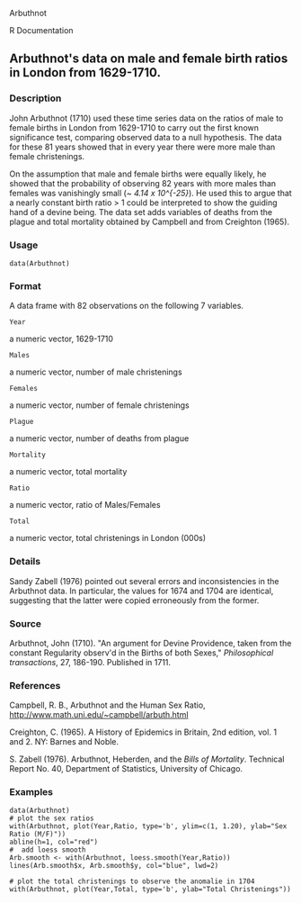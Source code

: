 Arbuthnot

R Documentation

##  Arbuthnot's data on male and female birth ratios in London from 1629-1710.

### Description

John Arbuthnot (1710) used these time series data on the ratios of male to
female births in London from 1629-1710 to carry out the first known
significance test, comparing observed data to a null hypothesis. The data for
these 81 years showed that in every year there were more male than female
christenings.

On the assumption that male and female births were equally likely, he showed
that the probability of observing 82 years with more males than females was
vanishingly small (_~ 4.14 x 10^{-25}_). He used this to argue that a nearly
constant birth ratio > 1 could be interpreted to show the guiding hand of a
devine being. The data set adds variables of deaths from the plague and total
mortality obtained by Campbell and from Creighton (1965).

### Usage

    data(Arbuthnot)

### Format

A data frame with 82 observations on the following 7 variables.

`Year`

a numeric vector, 1629-1710

`Males`

a numeric vector, number of male christenings

`Females`

a numeric vector, number of female christenings

`Plague`

a numeric vector, number of deaths from plague

`Mortality`

a numeric vector, total mortality

`Ratio`

a numeric vector, ratio of Males/Females

`Total`

a numeric vector, total christenings in London (000s)

### Details

Sandy Zabell (1976) pointed out several errors and inconsistencies in the
Arbuthnot data. In particular, the values for 1674 and 1704 are identical,
suggesting that the latter were copied erroneously from the former.

### Source

Arbuthnot, John (1710). "An argument for Devine Providence, taken from the
constant Regularity observ'd in the Births of both Sexes," _Philosophical
transactions_, 27, 186-190. Published in 1711.

### References

Campbell, R. B., Arbuthnot and the Human Sex Ratio,
<http://www.math.uni.edu/~campbell/arbuth.html>

Creighton, C. (1965). A History of Epidemics in Britain, 2nd edition, vol. 1
and 2. NY: Barnes and Noble.

S. Zabell (1976). Arbuthnot, Heberden, and the _Bills of Mortality_. Technical
Report No. 40, Department of Statistics, University of Chicago.

### Examples

    
    data(Arbuthnot)
    # plot the sex ratios
    with(Arbuthnot, plot(Year,Ratio, type='b', ylim=c(1, 1.20), ylab="Sex Ratio (M/F)"))
    abline(h=1, col="red")
    #  add loess smooth
    Arb.smooth <- with(Arbuthnot, loess.smooth(Year,Ratio))
    lines(Arb.smooth$x, Arb.smooth$y, col="blue", lwd=2)
    
    # plot the total christenings to observe the anomalie in 1704
    with(Arbuthnot, plot(Year,Total, type='b', ylab="Total Christenings"))

